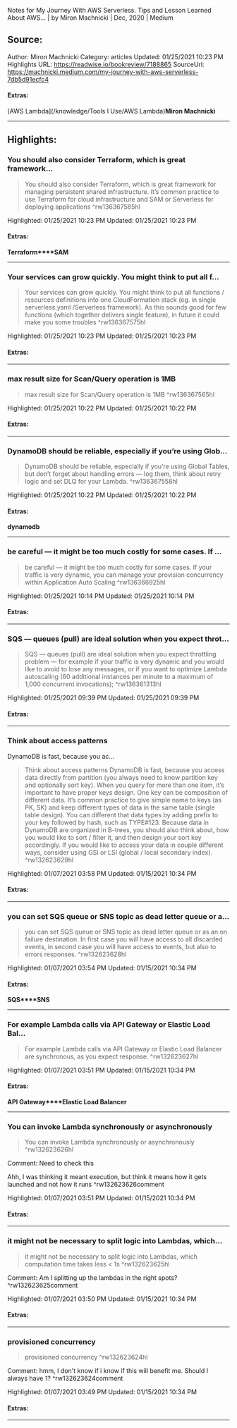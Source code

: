 Notes for My Journey With AWS Serverless. Tips and Lesson Learned About AWS… | by Miron Machnicki | Dec, 2020 | Medium

## Source:
Author: Miron Machnicki
Category: articles
Updated: 01/25/2021 10:23 PM
Highlights URL: https://readwise.io/bookreview/7188865
SourceUrl: https://machnicki.medium.com/my-journey-with-aws-serverless-7db5d91ecfc4


#### Extras:
[AWS Lambda](/knowledge/Tools I Use/AWS Lambda)**Miron Machnicki**



 
-----
 ## Highlights:

### You should also consider Terraform, which is great framework...
>You should also consider Terraform, which is great framework for managing persistent shared infrastructure. It’s common practice to use Terraform for cloud infrastructure and SAM or Serverless for deploying applications ^rw136367585hl


Highlighted: 01/25/2021 10:23 PM
Updated: 01/25/2021 10:23 PM


#### Extras:
**Terraform****SAM**




------

### Your services can grow quickly. You might think to put all f...
>Your services can grow quickly. You might think to put all functions / resources definitions into one CloudFormation stack (eg. in single serverless.yaml /Serverless framework). As this sounds good for few functions (which together delivers single feature), in future it could make you some troubles ^rw136367575hl


Highlighted: 01/25/2021 10:23 PM
Updated: 01/25/2021 10:23 PM


#### Extras:





------

### max result size for Scan/Query operation is 1MB
>max result size for Scan/Query operation is 1MB ^rw136367565hl


Highlighted: 01/25/2021 10:22 PM
Updated: 01/25/2021 10:22 PM


#### Extras:





------

### DynamoDB should be reliable, especially if you’re using Glob...
>DynamoDB should be reliable, especially if you’re using Global Tables, but don’t forget about handling errors — log them, think about retry logic and set DLQ for your Lambda. ^rw136367558hl


Highlighted: 01/25/2021 10:22 PM
Updated: 01/25/2021 10:22 PM


#### Extras:
**dynamodb**




------

### be careful — it might be too much costly for some cases. If ...
>be careful — it might be too much costly for some cases. If your traffic is very dynamic, you can manage your provision concurrency within Application Auto Scaling ^rw136366925hl


Highlighted: 01/25/2021 10:14 PM
Updated: 01/25/2021 10:14 PM


#### Extras:





------

### SQS — queues (pull) are ideal solution when you expect throt...
>SQS — queues (pull) are ideal solution when you expect throttling problem — for example if your traffic is very dynamic and you would like to avoid to lose any messages, or if you want to optimize Lambda autoscaling (60 additional instances per minute to a maximum of 1,000 concurrent invocations); ^rw136361313hl


Highlighted: 01/25/2021 09:39 PM
Updated: 01/25/2021 09:39 PM


#### Extras:





------

### Think about access patterns
DynamoDB is fast, because you ac...
>Think about access patterns
DynamoDB is fast, because you access data directly from partition (you always need to know partition key and optionally sort key). When you query for more than one item, it’s important to have proper keys design. One key can be composition of different data. It’s common practice to give simple name to keys (as PK, SK) and keep different types of data in the same table (single table design). You can different that data types by adding prefix to your key followed by hash, such as TYPE#123. Because data in DynamoDB are organized in B-trees, you should also think about, how you would like to sort / filter it, and then design your sort key accordingly. If you would like to access your data in couple different ways, consider using GSI or LSI (global / local secondary index). ^rw132623629hl


Highlighted: 01/07/2021 03:58 PM
Updated: 01/15/2021 10:34 PM


#### Extras:





------

### you can set SQS queue or SNS topic as dead letter queue or a...
>you can set SQS queue or SNS topic as dead letter queue or as an on failure destination. In first case you will have access to all discarded events, in second case you will have access to events, but also to errors responses. ^rw132623628hl


Highlighted: 01/07/2021 03:54 PM
Updated: 01/15/2021 10:34 PM


#### Extras:
**SQS****SNS**




------

### For example Lambda calls via API Gateway or Elastic Load Bal...
>For example Lambda calls via API Gateway or Elastic Load Balancer are synchronous, as you expect response. ^rw132623627hl


Highlighted: 01/07/2021 03:51 PM
Updated: 01/15/2021 10:34 PM


#### Extras:
**API Gateway****Elastic Load Balancer**




------

### You can invoke Lambda synchronously or asynchronously
>You can invoke Lambda synchronously or asynchronously ^rw132623626hl

Comment: Need to check this

Ahh, I was thinking it meant execution, but think it means how it gets launched and not how it runs ^rw132623626comment

Highlighted: 01/07/2021 03:51 PM
Updated: 01/15/2021 10:34 PM


#### Extras:





------

### it might not be necessary to split logic into Lambdas, which...
>it might not be necessary to split logic into Lambdas, which computation time takes less < 1s ^rw132623625hl

Comment: Am I splitting up the lambdas in the right spots? ^rw132623625comment

Highlighted: 01/07/2021 03:50 PM
Updated: 01/15/2021 10:34 PM


#### Extras:





------

### provisioned concurrency
>provisioned concurrency ^rw132623624hl

Comment: hmm, I don't know if i know if this will benefit me. Should I always have 1? ^rw132623624comment

Highlighted: 01/07/2021 03:49 PM
Updated: 01/15/2021 10:34 PM


#### Extras:





------

